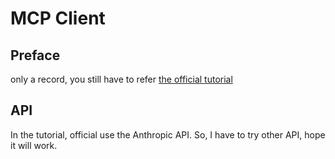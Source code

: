 # MCP Client

## Preface

only a record, you still have to refer
[the official tutorial](https://modelcontextprotocol.io/quickstart/client)

## API

In the tutorial, official use the Anthropic API. 
So, I have to try other API, hope it will work. 
